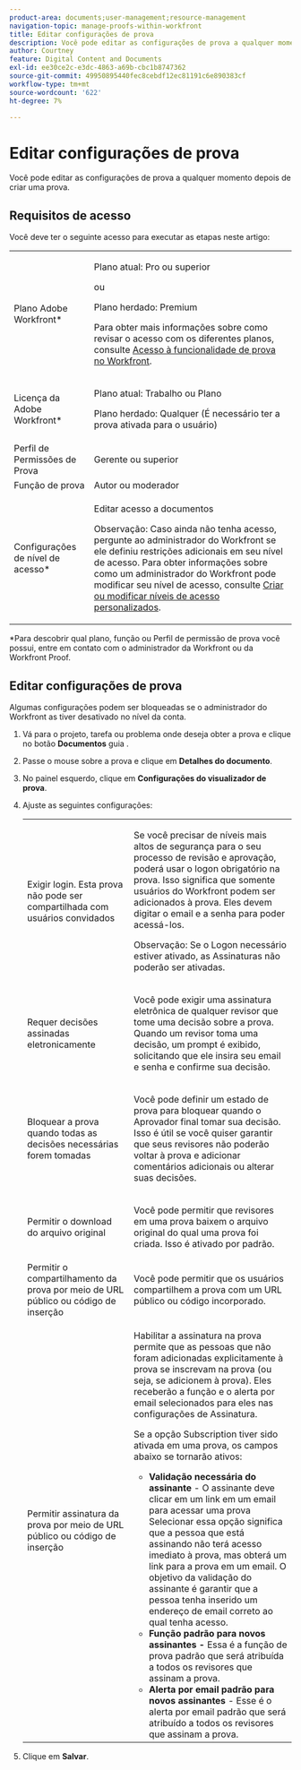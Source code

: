 ```yaml
---
product-area: documents;user-management;resource-management
navigation-topic: manage-proofs-within-workfront
title: Editar configurações de prova
description: Você pode editar as configurações de prova a qualquer momento depois de criar uma prova.
author: Courtney
feature: Digital Content and Documents
exl-id: ee30ce2c-e3dc-4863-a69b-cbc1b8747362
source-git-commit: 49950895440fec8cebdf12ec81191c6e890383cf
workflow-type: tm+mt
source-wordcount: '622'
ht-degree: 7%

---
```


# Editar configurações de prova

Você pode editar as configurações de prova a qualquer momento depois de criar uma prova.

## Requisitos de acesso

Você deve ter o seguinte acesso para executar as etapas neste artigo:

<table style="table-layout:auto"> 
 <col> 
 <col> 
 <tbody> 
  <tr> 
   <td role="rowheader">Plano Adobe Workfront*</td> 
   <td> <p>Plano atual: Pro ou superior</p> <p>ou</p> <p>Plano herdado: Premium</p> <p>Para obter mais informações sobre como revisar o acesso com os diferentes planos, consulte <a href="/help/quicksilver/administration-and-setup/manage-workfront/configure-proofing/access-to-proofing-functionality.md" class="MCXref xref">Acesso à funcionalidade de prova no Workfront</a>.</p> </td> 
  </tr> 
  <tr> 
   <td role="rowheader">Licença da Adobe Workfront*</td> 
   <td> <p>Plano atual: Trabalho ou Plano</p> <p>Plano herdado: Qualquer (É necessário ter a prova ativada para o usuário)</p> </td> 
  </tr> 
  <tr> 
   <td role="rowheader">Perfil de Permissões de Prova </td> 
   <td>Gerente ou superior</td> 
  </tr> 
  <tr> 
   <td role="rowheader">Função de prova</td> 
   <td>Autor ou moderador</td> 
  </tr> 
  <tr> 
   <td role="rowheader">Configurações de nível de acesso*</td> 
   <td> <p>Editar acesso a documentos</p> <p>Observação: Caso ainda não tenha acesso, pergunte ao administrador do Workfront se ele definiu restrições adicionais em seu nível de acesso. Para obter informações sobre como um administrador do Workfront pode modificar seu nível de acesso, consulte <a href="../../../administration-and-setup/add-users/configure-and-grant-access/create-modify-access-levels.md" class="MCXref xref">Criar ou modificar níveis de acesso personalizados</a>.</p> </td> 
  </tr> 
 </tbody> 
</table>

&#42;Para descobrir qual plano, função ou Perfil de permissão de prova você possui, entre em contato com o administrador da Workfront ou da Workfront Proof.

## Editar configurações de prova

Algumas configurações podem ser bloqueadas se o administrador do Workfront as tiver desativado no nível da conta.

1. Vá para o projeto, tarefa ou problema onde deseja obter a prova e clique no botão **Documentos** guia .
1. Passe o mouse sobre a prova e clique em **Detalhes do documento**.
1. No painel esquerdo, clique em **Configurações do visualizador de prova**.
1. Ajuste as seguintes configurações:

   <table style="table-layout:auto"> 
    <col> 
    <col> 
    <tbody> 
     <tr> 
      <td role="rowheader">Exigir login. Esta prova não pode ser compartilhada com usuários convidados</td> 
      <td> <p>Se você precisar de níveis mais altos de segurança para o seu processo de revisão e aprovação, poderá usar o logon obrigatório na prova. Isso significa que somente usuários do Workfront podem ser adicionados à prova. Eles devem digitar o email e a senha para poder acessá-los.</p> <p>Observação: <em style="font-style: normal;">Se o Logon necessário estiver ativado, as Assinaturas não poderão ser ativadas.</em> </p> </td> 
     </tr> 
     <tr> 
      <td role="rowheader">Requer decisões assinadas eletronicamente</td> 
      <td> <p>Você pode exigir uma assinatura eletrônica de qualquer revisor que tome uma decisão sobre a prova. Quando um revisor toma uma decisão, um prompt é exibido, solicitando que ele insira seu email e senha e confirme sua decisão. <!--
         <MadCap:conditionalText data-mc-conditions="QuicksilverOrClassic.Draft mode">
          For more information, see 
          <a href="../../../workfront-proof/wp-acct-admin/managing-security/electronic-sigs-in-wp.md" class="MCXref xref">Understanding electronic signatures in Workfront Proof</a>
         </MadCap:conditionalText>
        --></p> </td> 
     </tr> 
     <tr> 
      <td role="rowheader">Bloquear a prova quando todas as decisões necessárias forem tomadas</td> 
      <td> <p>Você pode definir um estado de prova para bloquear quando o Aprovador final tomar sua decisão. Isso é útil se você quiser garantir que seus revisores não poderão voltar à prova e adicionar comentários adicionais ou alterar suas decisões.</p> </td> 
     </tr> 
     <tr> 
      <td role="rowheader">Permitir o download do arquivo original</td> 
      <td> <p>Você pode permitir que revisores em uma prova baixem o arquivo original do qual uma prova foi criada. Isso é ativado por padrão.</p> </td> 
     </tr> 
     <tr> 
      <td role="rowheader">Permitir o compartilhamento da prova por meio de URL público ou código de inserção</td> 
      <td>Você pode permitir que os usuários compartilhem a prova com um URL público ou código incorporado. </td> 
     </tr> 
     <tr> 
      <td role="rowheader">Permitir assinatura da prova por meio de URL público ou código de inserção</td> 
      <td> <p>Habilitar a assinatura na prova permite que as pessoas que não foram adicionadas explicitamente à prova se inscrevam na prova (ou seja, se adicionem à prova). Eles receberão a função e o alerta por email selecionados para eles nas configurações de Assinatura.</p> <p>Se a opção Subscription tiver sido ativada em uma prova, os campos abaixo se tornarão ativos:</p> 
       <ul> 
        <li><strong>Validação necessária do assinante</strong> - O assinante deve clicar em um link em um email para acessar uma prova<br>Selecionar essa opção significa que a pessoa que está assinando não terá acesso imediato à prova, mas obterá um link para a prova em um email. O objetivo da validação do assinante é garantir que a pessoa tenha inserido um endereço de email correto ao qual tenha acesso.</li> 
        <li><strong>Função padrão para novos assinantes -</strong> Essa é a função de prova padrão que será atribuída a todos os revisores que assinam a prova.</li> 
        <li><strong>Alerta por email padrão para novos assinantes</strong> - Esse é o alerta por email padrão que será atribuído a todos os revisores que assinam a prova.</li> 
       </ul> </td> 
     </tr> 
    </tbody> 
   </table>

1. Clique em **Salvar**.

 
